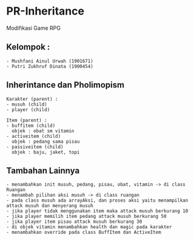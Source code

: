 # PR-Inheritance
Modifikasi Game RPG
## Kelompok :
    - Mushfani Ainul Urwah (1901671)
    - Putri Zukhruf Dinata (1900454)

## Inherintance dan Pholimopism
    Karakter (parent) :
    - musuh (child)
    - player (child)

    Item (parent) :
    - buffitem (child)
      objek : obat sm vitamin
    - activeitem (child)
      objek : pedang sama pisau
    - passiveitem (child)
      objek : baju, jaket, topi

## Tambahan Lainnya
    - menambahkan init musuh, pedang, pisau, obat, vitamin -> di class Ruangan
    - menambah pilihan aksi musuh -> di class ruangan
    - pada class musuh ada arrayAksi, dan proses aksi yaitu menampilkan attack musuh dan menyerang musuh
    - jika player tidak menggunakan item maka attack musuh berkurang 10
    - jika player memilih item pedang attack musuh berkurang 50
    - jika player item pisau attack musuh berkurang 30
    - di objek vitamin menambahkan health dan magic pada karakter
    - menambahkan override pada class BuffItem dan ActiveItem
                        
